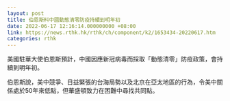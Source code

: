 ```yaml
---
layout: post
title: 伯恩斯料中國動態清零防疫持續到明年初
date: 2022-06-17 12:16:14.000000000 +08:00
link: https://news.rthk.hk/rthk/ch/component/k2/1653434-20220617.htm
categories: rthk
---
```


美國駐華大使伯恩斯預計，中國因應新冠病毒而採取「動態清零」防疫政策，會持續到明年初。

伯恩斯說，美中競爭、日益緊張的台海局勢以及北京在亞太地區的行為，令美中關係處於50年來低點，但華盛頓致力在困難中尋找共同點。
